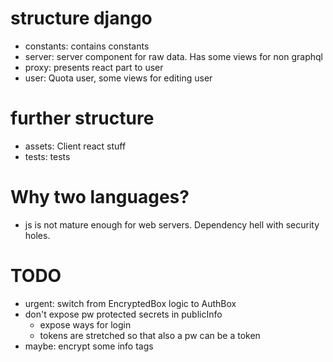 


# structure django

* constants: contains constants
* server: server component for raw data. Has some views for non graphql
* proxy: presents react part to user
* user: Quota user, some views for editing user

# further structure
* assets: Client react stuff
* tests: tests



# Why two languages?

- js is not mature enough for web servers. Dependency hell with security holes.


# TODO

* urgent: switch from EncryptedBox logic to AuthBox
* don't expose pw protected secrets in publicInfo
  * expose ways for login
  * tokens are stretched so that also a pw can be a token
* maybe: encrypt some info tags
